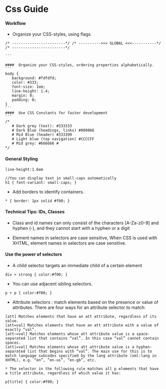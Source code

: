 # Css Guide

#### Workflow
* Organize your CSS-styles, using flags.
````
/* ------------------------*/ /* ---------->>> GLOBAL <<<-----------*/ /* ------------------------*/

```

####  Organize your CSS-styles, ordering properties alphabetically. 
```
body {
   background: #fdfdfd;
   color: #333;
   font-size: 1em;
   line-height: 1.4;
   margin: 0;
   padding: 0;
}
```
####  Use CSS Constants for faster development
```
/*
   # Dark grey (text): #333333
   # Dark Blue (headings, links) #000066
   # Mid Blue (header) #333399
   # Light blue (top navigation) #CCCCFF
   # Mid grey: #666666 #
*/
````
####  General Styling
```
line-height:1.6em

//You can display text in small-caps automatically
h1 { font-variant: small-caps; }
```
* Add borders to identify containers.
```
* { border: 1px solid #f00; }
```

#### Technical Tips: IDs, Classes

* Class and id names can only consist of the characters [A-Za-z0-9] and hyphen (-), and they cannot start with a hyphen or a digit

* Element names in selectors are case sensitive, When CSS is used with XHTML, element names in selectors are case sensitive.


#### Use the power of selectors

* A child selector targets an immediate child of a certain element
```
div > strong { color:#f00; }
```
* You can use adjacent sibling selectors. 
```
p + p { color:#f00; }
```
*  Attribute selectors : match elements based on the presence or value of attributes. There are four ways for an attribute selector to match:

```
[att] Matches elements that have an att attribute, regardless of its value.
[att=val] Matches elements that have an att attribute with a value of exactly “val”.
[att~=val] Matches elements whose att attribute value is a space-separated list that contains “val”. In this case “val” cannot contain spaces.
[att|=val] Matches elements whose att attribute value is a hyphen-separated list that begins with “val”. The main use for this is to match language subcodes specified by the lang attribute (xml:lang in XHTML), e.g. “en”, “en-us”, “en-gb”, etc.
```
	* The selector in the following rule matches all p elements that have a title attribute, regardless of which value it has:
```
p[title] { color:#f00; }
```



